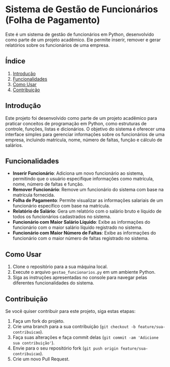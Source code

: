 # Sistema de Gestão de Funcionários (Folha de Pagamento)

Este é um sistema de gestão de funcionários em Python, desenvolvido como parte de um projeto acadêmico. Ele permite inserir, remover e gerar relatórios sobre os funcionários de uma empresa.

## Índice

1. [Introdução](#introdução)
2. [Funcionalidades](#funcionalidades)
3. [Como Usar](#como-usar)
4. [Contribuição](#contribuição)

## Introdução <a name="introdução"></a>

Este projeto foi desenvolvido como parte de um projeto acadêmico para praticar conceitos de programação em Python, como estruturas de controle, funções, listas e dicionários. O objetivo do sistema é oferecer uma interface simples para gerenciar informações sobre os funcionários de uma empresa, incluindo matrícula, nome, número de faltas, função e cálculo de salários.

## Funcionalidades <a name="funcionalidades"></a>

- **Inserir Funcionário**: Adiciona um novo funcionário ao sistema, permitindo que o usuário especifique informações como matrícula, nome, número de faltas e função.
- **Remover Funcionário**: Remove um funcionário do sistema com base na matrícula fornecida.
- **Folha de Pagamento**: Permite visualizar as informações salariais de um funcionário específico com base na matrícula.
- **Relatório de Salário**: Gera um relatório com o salário bruto e líquido de todos os funcionários cadastrados no sistema.
- **Funcionário com Maior Salário Líquido**: Exibe as informações do funcionário com o maior salário líquido registrado no sistema.
- **Funcionário com Maior Número de Faltas**: Exibe as informações do funcionário com o maior número de faltas registrado no sistema.

## Como Usar <a name="como-usar"></a>

1. Clone o repositório para a sua máquina local.
2. Execute o arquivo `gestao_funcionarios.py` em um ambiente Python.
3. Siga as instruções apresentadas no console para navegar pelas diferentes funcionalidades do sistema.

## Contribuição <a name="contribuição"></a>

Se você quiser contribuir para este projeto, siga estas etapas:

1. Faça um fork do projeto.
2. Crie uma branch para a sua contribuição (`git checkout -b feature/sua-contribuicao`).
3. Faça suas alterações e faça commit delas (`git commit -am 'Adicione sua contribuição'`).
4. Envie para o seu repositório fork (`git push origin feature/sua-contribuicao`).
5. Crie um novo Pull Request.
